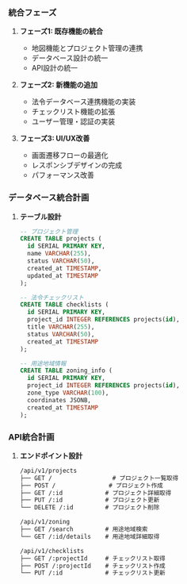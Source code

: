 ### 統合フェーズ
1. **フェーズ1: 既存機能の統合**
   - 地図機能とプロジェクト管理の連携
   - データベース設計の統一
   - API設計の統一

2. **フェーズ2: 新機能の追加**
   - 法令データベース連携機能の実装
   - チェックリスト機能の拡張
   - ユーザー管理・認証の実装

3. **フェーズ3: UI/UX改善**
   - 画面遷移フローの最適化
   - レスポンシブデザインの完成
   - パフォーマンス改善

### データベース統合計画
1. **テーブル設計**
   ```sql
   -- プロジェクト管理
   CREATE TABLE projects (
     id SERIAL PRIMARY KEY,
     name VARCHAR(255),
     status VARCHAR(50),
     created_at TIMESTAMP,
     updated_at TIMESTAMP
   );

   -- 法令チェックリスト
   CREATE TABLE checklists (
     id SERIAL PRIMARY KEY,
     project_id INTEGER REFERENCES projects(id),
     title VARCHAR(255),
     status VARCHAR(50),
     created_at TIMESTAMP
   );

   -- 用途地域情報
   CREATE TABLE zoning_info (
     id SERIAL PRIMARY KEY,
     project_id INTEGER REFERENCES projects(id),
     zone_type VARCHAR(100),
     coordinates JSONB,
     created_at TIMESTAMP
   );
   ```

### API統合計画
1. **エンドポイント設計**
   ```markdown
   /api/v1/projects
   ├── GET /                 # プロジェクト一覧取得
   ├── POST /               # プロジェクト作成
   ├── GET /:id            # プロジェクト詳細取得
   ├── PUT /:id            # プロジェクト更新
   └── DELETE /:id         # プロジェクト削除

   /api/v1/zoning
   ├── GET /search         # 用途地域検索
   └── GET /:id/details    # 用途地域詳細取得

   /api/v1/checklists
   ├── GET /:projectId     # チェックリスト取得
   ├── POST /:projectId    # チェックリスト作成
   └── PUT /:id            # チェックリスト更新
   ``` 